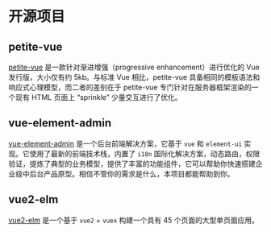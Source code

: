 # 开源项目

## petite-vue

[petite-vue](https://github.com/vuejs/petite-vue) 是一款针对渐进增强（progressive enhancement）进行优化的 Vue 发行版，大小仅有约 5kb。与标准 Vue 相比，petite-vue 具备相同的模板语法和响应式心理模型，而二者的差别在于 petite-vue 专门针对在服务器框架渲染的一个现有 HTML 页面上 “sprinkle” 少量交互进行了优化。

## vue-element-admin

[vue-element-admin](https://github.com/PanJiaChen/vue-element-admin) 是一个后台前端解决方案，它基于 `vue` 和 `element-ui` 实现。它使用了最新的前端技术栈，内置了 `i18n` 国际化解决方案，动态路由，权限验证，提炼了典型的业务模型，提供了丰富的功能组件，它可以帮助你快速搭建企业级中后台产品原型。相信不管你的需求是什么，本项目都能帮助到你。

## vue2-elm

[vue2-elm](https://github.com/bailicangdu/vue2-elm) 是一个基于 `vue2` + `vuex` 构建一个具有 45 个页面的大型单页面应用。
